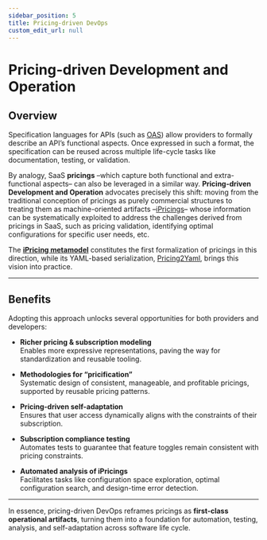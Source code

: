 ```yaml
---
sidebar_position: 5
title: Pricing-driven DevOps
custom_edit_url: null
---
```


# Pricing-driven Development and Operation

## Overview  

Specification languages for APIs (such as [OAS](https://swagger.io/specification/)) allow providers to formally describe an API’s functional aspects. Once expressed in such a format, the specification can be reused across multiple life-cycle tasks like documentation, testing, or validation.  

By analogy, SaaS **pricings** –which capture both functional and extra-functional aspects– can also be leveraged in a similar way. **Pricing-driven Development and Operation** advocates precisely this shift: moving from the traditional conception of pricings as purely commercial structures to treating them as machine-oriented artifacts –[iPricings](./iPricing.md)– whose information can be systematically exploited to address the challenges derived from pricings in SaaS, such as pricing validation, identifying optimal configurations for specific user needs, etc.

The **[iPricing metamodel](./iPricing.md)** constitutes the first formalization of pricings in this direction, while its YAML-based serialization, [Pricing2Yaml](../pricing-description-languages/Pricing2Yaml/the-pricing2yaml-syntax.md), brings this vision into practice.

---

## Benefits  

Adopting this approach unlocks several opportunities for both providers and developers:

- **Richer pricing & subscription modeling**  
  Enables more expressive representations, paving the way for standardization and reusable tooling.  

- **Methodologies for “pricification”**  
  Systematic design of consistent, manageable, and profitable pricings, supported by reusable pricing patterns.  

- **Pricing-driven self-adaptation**  
  Ensures that user access dynamically aligns with the constraints of their subscription.  

- **Subscription compliance testing**  
  Automates tests to guarantee that feature toggles remain consistent with pricing constraints.

- **Automated analysis of iPricings**  
  Facilitates tasks like configuration space exploration, optimal configuration search, and design-time error detection.

---

In essence, pricing-driven DevOps reframes pricings as **first-class operational artifacts**, turning them into a foundation for automation, testing, analysis, and self-adaptation across software life cycle.